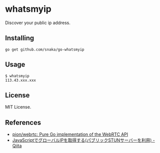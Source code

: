 whatsmyip
=========

Discover your public ip address.

## Installing

```
go get github.com/snaka/go-whatsmyip
```

## Usage

```
$ whatsmyip
113.43.xxx.xxx
```

## License

MIT License.

## References

* [pion/webrtc: Pure Go implementation of the WebRTC API](https://github.com/pion/webrtc)
* [JavaScriptでグローバルIPを取得する(パブリックSTUNサーバーを利用) - Qiita](https://qiita.com/azechi/items/1a7832e346f42402cca6)

